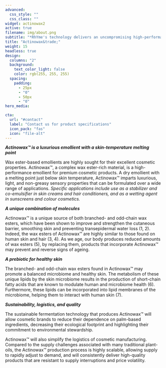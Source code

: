 ```yaml
---
advanced:
  css_style: ""
  css_class: ""
widget: actinowax2
active: true
filename: img/about.png
subtitle: "*RhYme's technology delivers an uncompromising high-performance emollient*"
title: "Actinowax&trade;"
weight: 15
headless: true
design:
  columns: "2"
  background:
    text_color_light: false
    color: rgb(255, 255, 255)
  spacing:
    padding:
      - 25px
      - "0"
      - 50px
      - "0"
hero_media:

cta:
  url: "#contact"
  label: "Contact us for product specifications"
  icon_pack: "fas"
  icon: "file-alt"
---
```

***Actinowax™ is a luxurious emollient with a skin-temperature melting point***

Wax ester-based emollients are highly sought for their excellent cosmetic properties. Actinowax™, a complex wax ester-rich material, is a high-performance emollient for premium cosmetic products. A dry emollient with a melting point just below skin temperature, Actinowax™ imparts luxurious, light, and non-greasy sensory properties that can be formulated over a wide range of applications. *Specific applications include use as a stabilizer and co-emulsifier in skin creams and hair conditioners, and as a wetting agent in sunscreens and colour cosmetics.* 

***A unique combination of molecules***

Actinowax™ is a unique source of both branched- and odd-chain wax esters, which have been shown to improve and strengthen the cutaneous barrier, smoothing skin and preventing transepidermal water loss (1, 2). Indeed, the wax esters of Actinowax™ are highly similar to those found on human skin and hair (3, 4). As we age, our body produces reduced amounts of wax esters (5), by replacing them, products that incorporate Actinowax™ may prevent and reverse signs of ageing.

*<b>A prebiotic for healthy skin</b>*

The branched- and odd-chain wax esters found in Actinowax™ may promote a balanced microbiome and healthy skin. The metabolism of these unique lipids by the skin microbiome results in the production of short-chain fatty acids that are known to modulate human and microbiome health (6). Furthermore, these lipids can be incorporated into lipid membranes of the microbiome, helping them to interact with human skin (7). 

*<b>Sustainability, logistics, and quality</b>*

The sustainable fermentation technology that produces Actinowax™ will allow cosmetic brands to reduce their dependence on palm-based ingredients, decreasing their ecological footprint and highlighting their commitment to environmental stewardship. 

Actinowax™ will also simplify the logistics of cosmetic manufacturing. Compared to the supply challenges associated with many traditional plant-oils, the Actinowax™ production process is highly scalable, allowing supply to rapidly adjust to demand, and will consistently deliver high-quality products that are resistant to supply interruptions and price volatility.

<br>